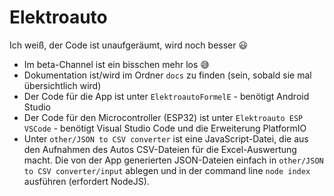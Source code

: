 # Elektroauto

Ich weiß, der Code ist unaufgeräumt, wird noch besser 😃

- Im beta-Channel ist ein bisschen mehr los 😅
- Dokumentation ist/wird im Ordner `docs` zu finden (sein, sobald sie mal übersichtlich wird)
- Der Code für die App ist unter `ElektroautoFormelE` - benötigt Android Studio
- Der Code für den Microcontroller (ESP32) ist unter `Elektroauto ESP VSCode` - benötigt Visual Studio Code und die Erweiterung PlatformIO
- Unter `other/JSON to CSV converter` ist eine JavaScript-Datei, die aus den Aufnahmen des Autos CSV-Dateien für die Excel-Auswertung macht. Die von der App generierten JSON-Dateien einfach in `other/JSON to CSV converter/input` ablegen und in der command line `node index` ausführen (erfordert NodeJS).
